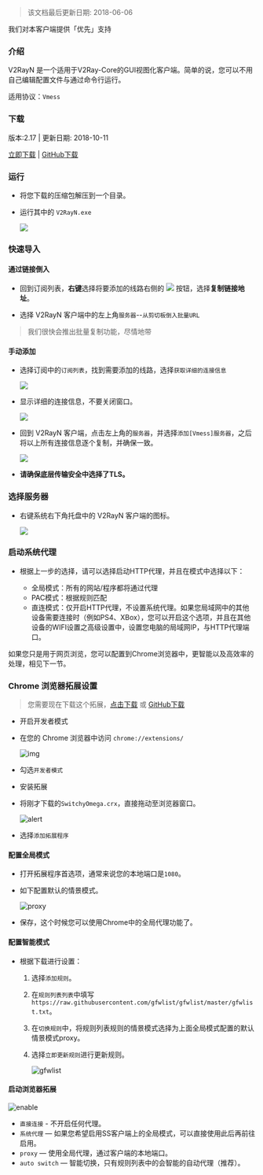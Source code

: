 > 该文档最后更新日期: 2018-06-06

<p class="info">我们对本客户端提供「优先」支持</p>

### 介绍

V2RayN 是一个适用于V2Ray-Core的GUI视图化客户端。简单的说，您可以不用自己编辑配置文件与通过命令行运行。

适用协议：`Vmess`

### 下载

版本:2.17 | 更新日期: 2018-10-11

[立即下载](https://dl.niconode.net/client/v2rayN-Core.zip) | [GitHub下载](https://github.com/2dust/v2rayN/releases/download/2.17/v2rayN-Core.zip)

### 运行

- 将您下载的压缩包解压到一个目录。

- 运行其中的 `V2RayN.exe`

	![](https://img.niconode.net/201811070101556923836wVLpgYyFoipZ4.jpg)

### 快速导入

#### 通过链接倒入

- 回到订阅列表，**右键**选择将要添加的线路右侧的 ![](https://img.niconode.net/2018110616132762475fiX1vPnxJp7j6bA.png) 按钮，选择**复制链接地址**。

- 选择 V2RayN 客户端中的左上角`服务器`--`从剪切板倒入批量URL`

> 我们很快会推出批量复制功能，尽情地带

#### 手动添加

- 选择订阅中的`订阅列表`，找到需要添加的线路，选择`获取详细的连接信息`

	![](https://img.niconode.net/2018060611554434584wrF66J5RHF8UoNe.png)

- 显示详细的连接信息，不要关闭窗口。

	![](https://img.niconode.net/2018110701045014967WLQlUq1cR4IZqbZ.jpg)

- 回到 V2RayN 客户端，点击左上角的`服务器`，并选择`添加[Vmess]服务器`，之后将以上所有连接信息逐个复制，并确保一致。

	![](https://img.niconode.net/2018110701060088290PP0XtMYtLmlvACw.jpg)
	
- **请确保底层传输安全中选择了TLS。**

### 选择服务器

- 右键系统右下角托盘中的 V2RayN 客户端的图标。

	![](https://img.niconode.net/2018110701084675813RDxZW7X5qeRDB8x.jpg)
	
### 启动系统代理

- 根据上一步的选择，请可以选择启动HTTP代理，并且在模式中选择以下：

	- 全局模式：所有的网站/程序都将通过代理
	- PAC模式：根据规则匹配
	- 直连模式：仅开启HTTP代理，不设置系统代理。如果您局域网中的其他设备需要连接时（例如PS4、XBox），您可以开启这个选项，并且在其他设备的WIFI设置之高级设置中，设置您电脑的局域网IP，与HTTP代理端口。

如果您只是用于网页浏览，您可以配置到Chrome浏览器中，更智能以及高效率的处理，相见下一节。

### Chrome 浏览器拓展设置

> 您需要现在下载这个拓展，[点击下载](https://dl.niconode.net/extensions/SwitchyOmega.crx) 或 [GitHub下载](https://github.com/FelisCatus/SwitchyOmega/releases/download/v2.3.21/SwitchyOmega.crx)

- 开启开发者模式

- 在您的 Chrome 浏览器中访问 `chrome://extensions/`
	
	![img](https://img.niconode.net/2017022623273770747VNtwGa8iM3BLEj5.png)

- 勾选`开发者模式`

- 安装拓展

- 将刚才下载的`SwitchyOmega.crx`，直接拖动至浏览器窗口。

	![alert](https://img.niconode.net/20170226232840445234N9g1XiHYxUBb4O.png)

- 选择`添加拓展程序`

#### 配置全局模式

- 打开拓展程序首选项，通常来说您的本地端口是`1080`。

- 如下配置默认的情景模式。

	![proxy](https://img.niconode.net/2017022623302525929gbGZc4ylFHjfIJN.png)

- 保存，这个时候您可以使用Chrome中的全局代理功能了。

#### 配置智能模式

- 根据下载进行设置：
	1. 选择`添加规则`。
	2. 在`规则列表列表`中填写`https://raw.githubusercontent.com/gfwlist/gfwlist/master/gfwlist.txt`。
	3. 在`切换规则`中，将规则列表规则的情景模式选择为上面全局模式配置的默认情景模式proxy。
	4. 选择`立即更新规则`进行更新规则。

		![gfwlist](https://img.niconode.net/20170226233244355330Nv4HrUK53o5fDm.png)

#### 启动浏览器拓展

![enable](https://img.niconode.net/2017022623351645671j47gvgSiqA5tYvn.png)

- `直接连接` - 不开启任何代理。
- `系统代理` — 如果您希望启用SS客户端上的全局模式，可以直接使用此后再前往启用。
- `proxy` — 使用全局代理，通过客户端的本地端口。
- `auto switch` — 智能切换，只有规则列表中的会智能的自动代理（推荐）。